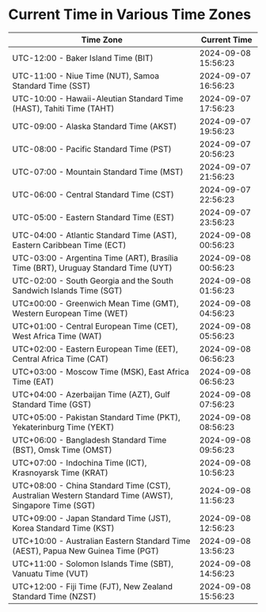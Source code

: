 # Current Time in Various Time Zones

| Time Zone | Current Time |
|-----------|--------------|
| UTC-12:00 - Baker Island Time (BIT) | 2024-09-08 15:56:23 |
| UTC-11:00 - Niue Time (NUT), Samoa Standard Time (SST) | 2024-09-07 16:56:23 |
| UTC-10:00 - Hawaii-Aleutian Standard Time (HAST), Tahiti Time (TAHT) | 2024-09-07 17:56:23 |
| UTC-09:00 - Alaska Standard Time (AKST) | 2024-09-07 19:56:23 |
| UTC-08:00 - Pacific Standard Time (PST) | 2024-09-07 20:56:23 |
| UTC-07:00 - Mountain Standard Time (MST) | 2024-09-07 21:56:23 |
| UTC-06:00 - Central Standard Time (CST) | 2024-09-07 22:56:23 |
| UTC-05:00 - Eastern Standard Time (EST) | 2024-09-07 23:56:23 |
| UTC-04:00 - Atlantic Standard Time (AST), Eastern Caribbean Time (ECT) | 2024-09-08 00:56:23 |
| UTC-03:00 - Argentina Time (ART), Brasília Time (BRT), Uruguay Standard Time (UYT) | 2024-09-08 00:56:23 |
| UTC-02:00 - South Georgia and the South Sandwich Islands Time (SGT) | 2024-09-08 01:56:23 |
| UTC±00:00 - Greenwich Mean Time (GMT), Western European Time (WET) | 2024-09-08 04:56:23 |
| UTC+01:00 - Central European Time (CET), West Africa Time (WAT) | 2024-09-08 05:56:23 |
| UTC+02:00 - Eastern European Time (EET), Central Africa Time (CAT) | 2024-09-08 06:56:23 |
| UTC+03:00 - Moscow Time (MSK), East Africa Time (EAT) | 2024-09-08 06:56:23 |
| UTC+04:00 - Azerbaijan Time (AZT), Gulf Standard Time (GST) | 2024-09-08 07:56:23 |
| UTC+05:00 - Pakistan Standard Time (PKT), Yekaterinburg Time (YEKT) | 2024-09-08 08:56:23 |
| UTC+06:00 - Bangladesh Standard Time (BST), Omsk Time (OMST) | 2024-09-08 09:56:23 |
| UTC+07:00 - Indochina Time (ICT), Krasnoyarsk Time (KRAT) | 2024-09-08 10:56:23 |
| UTC+08:00 - China Standard Time (CST), Australian Western Standard Time (AWST), Singapore Time (SGT) | 2024-09-08 11:56:23 |
| UTC+09:00 - Japan Standard Time (JST), Korea Standard Time (KST) | 2024-09-08 12:56:23 |
| UTC+10:00 - Australian Eastern Standard Time (AEST), Papua New Guinea Time (PGT) | 2024-09-08 13:56:23 |
| UTC+11:00 - Solomon Islands Time (SBT), Vanuatu Time (VUT) | 2024-09-08 14:56:23 |
| UTC+12:00 - Fiji Time (FJT), New Zealand Standard Time (NZST) | 2024-09-08 15:56:23 |

